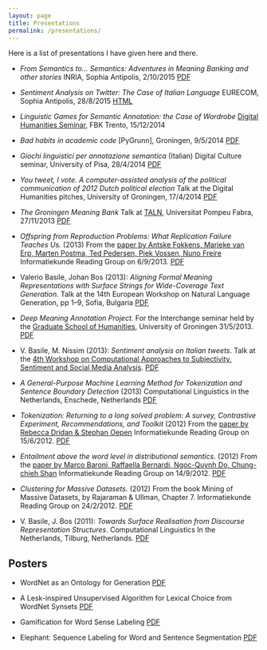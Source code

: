 ```yaml
---
layout: page
title: Presentations
permalink: /presentations/
---
```


Here is a list of presentations I have given here and there.

- *From Semantics to... Semantics: Adventures in Meaning Banking and other stories*
  INRIA, Sophia Antipolis, 2/10/2015
  [PDF](Wimmics2015.pdf)

- *Sentiment Analysis on Twitter: The Case of Italian Language*
  EURECOM, Sophia Antipolis, 28/8/2015
  [HTML](EURECOM2015/)

- *Linguistic Games for Semantic Annotation: the Case of Wordrobe*
  [Digital Humanities Seminar](https://dh.fbk.eu/events/LinguisticGamesSeminar), FBK Trento, 15/12/2014

- *Bad habits in academic code*
  [PyGrunn], Groningen, 9/5/2014
  [PDF](badhabits.pdf)

- *Giochi linguistici per annotazione semantica* (Italian)
  Digital Culture seminar, University of Pisa, 28/4/2014
  [PDF](wordrobe_unipi.pdf)

- *You tweet, I vote. A computer-assisted analysis of the political
  communication of 2012 Dutch political election*
  Talk at the Digital Humanities pitches,
  University of Groningen, 17/4/2014
  [PDF](YouTweetIVote.pdf)

- *The Groningen Meaning Bank*
  Talk at <a href="http://taln.upf.edu/">TALN</a>,
  Universitat Pompeu Fabra, 27/11/2013
  [PDF](GMB.pdf)

- *Offspring from Reproduction Problems: What Replication Failure Teaches Us.* (2013)
  From the <a href="http://aclweb.org/anthology/P/P13/P13-1166.pdf">
  paper by Antske Fokkens, Marieke van Erp, Marten Postma, Ted Pedersen, Piek Vossen, Nuno Freire</a>
  Informatiekunde Reading Group on 6/9/2013.
  [PDF](reproducibility.pdf)

- Valerio Basile, Johan Bos (2013):
  *Aligning Formal Meaning Representations with Surface Strings for Wide-Coverage Text Generation.*
  Talk at the 14th European Workshop on Natural Language Generation, pp 1&ndash;9, Sofia, Bulgaria
  [PDF](ENLG2013.pdf)

- *Deep Meaning Annotation Project.*
  For the Interchange seminar held by the <a href="http://www.rug.nl/research/gradschool-humanities/">
  Graduate School of Humanities</a>, University of Groningen 31/5/2013.
  [PDF](interchange.pdf)

- V. Basile, M. Nissim (2013):
  *Sentiment analysis on Italian tweets*.
  Talk at the <a href="http://optima.jrc.it/wassa2013/">
  4th Workshop on Computational Approaches to Subjectivity,
  Sentiment and Social Media Analysis</a>.
  [PDF](twita_slides.pdf)


- *A General-Purpose Machine Learning Method for
Tokenization and Sentence Boundary Detection* (2013)
  Computational Linguistics in the Netherlands, Enschede, Netherlands
  [PDF](CLIN2013.pdf)

- *Tokenization: Returning to a long solved problem:
  A survey, Contrastive Experiment, Recommendations, and Toolkit* (2012)
  From the <a href="http://aclweb.org/anthology-new/P/P12/P12-2074.pdf">
  paper by Rebecca Dridan &amp; Stephan Oepen</a>
  Informatiekunde Reading Group on 15/6/2012.
  [PDF](rg_tokenization.pdf)

- *Entailment above the word level in distributional semantics.* (2012)
  From the <a href="http://aclweb.org/anthology-new/E/E12/E12-1004.pdf">
  paper by Marco Baroni, Raffaella Bernardi, Ngoc-Quynh Do, Chung-chieh Shan</a>
  Informatiekunde Reading Group on 14/9/2012.
  [PDF](E12-1004.pdf)

- *Clustering for Massive Datasets.* (2012)
  From the book Mining of Massive Datasets, by Rajaraman &amp; Ullman, Chapter 7.
  Informatiekunde Reading Group on 24/2/2012.
  [PDF](Clustering.pdf)

- V. Basile, J. Bos (2011):
   *Towards Surface Realisation from Discourse Representation Structures*.
  Computational Linguistics In the Netherlands, Tilburg, Netherlands.
  [PDF](CLIN2012.pdf)

Posters
-------

- WordNet as an Ontology for Generation
  [PDF](posters/WebNLG2015.pdf)

- A Lesk-inspired Unsupervised Algorithm for Lexical Choice from WordNet Synsets
  [PDF](posters/CLiC-it.pdf)

- Gamification for Word Sense Labeling
  [PDF](posters/senses.pdf)

- Elephant: Sequence Labeling for Word and Sentence Segmentation
  [PDF](posters/elephant.pdf)
